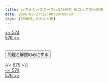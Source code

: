 ```yaml
---
title: ★★ウミガメのスープ★★575杯目 紙コップの水の味
date: 2006-06-27T12:00:00+09:00
tags: [2006年,オカルト板]
---
```

<div class="th_left"><a href="../574"><< 574</a></div>
<div class="th_right"><a href="../576">576 >></a></div>
<br><br>
<script src="../../js/cupsoup.js"></script>
<form>
<input type="button" value="問題と解説のみにする" onClick="toggleCupsoup()">
</form>
{{< 575 >}}
<div class="th_left"><a href="../574"><< 574</a></div>
<div class="th_right"><a href="../576">576 >></a></div>